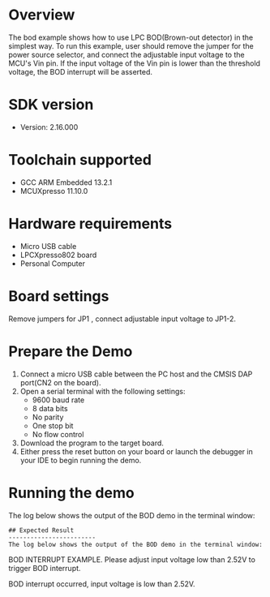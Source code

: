 Overview
========
The bod example shows how to use LPC BOD(Brown-out detector) in the simplest way.
To run this example, user should remove the jumper for the power source selector,
and connect the adjustable input voltage to the MCU's Vin pin.
If the input voltage of the Vin pin is lower than the threshold voltage, the BOD interrupt
will be asserted.

SDK version
===========
- Version: 2.16.000

Toolchain supported
===================
- GCC ARM Embedded  13.2.1
- MCUXpresso  11.10.0

Hardware requirements
=====================
- Micro USB cable
- LPCXpresso802 board
- Personal Computer

Board settings
==============
Remove jumpers for JP1 , connect adjustable input voltage to JP1-2.

Prepare the Demo
================
1.  Connect a micro USB cable between the PC host and the CMSIS DAP port(CN2 on the board).
2.  Open a serial terminal with the following settings:
    - 9600 baud rate
    - 8 data bits
    - No parity
    - One stop bit
    - No flow control
3.  Download the program to the target board.
4.  Either press the reset button on your board or launch the debugger in your IDE to begin running the demo.

Running the demo
================
The log below shows the output of the BOD demo in the terminal window:
~~~~~~~~~~~~~~~~~~~~~~~~~~~~~~~~~~~
## Expected Result
------------------------
The log below shows the output of the BOD demo in the terminal window:
~~~~~~~~~~~~~~~~~~~~~~~~~~~~~~~~~~~
BOD INTERRUPT EXAMPLE.
Please adjust input voltage low than 2.52V to trigger BOD interrupt.

BOD interrupt occurred, input voltage is low than 2.52V.
~~~~~~~~~~~~~~~~~~~~~~~~~~~~~~~~~~~


